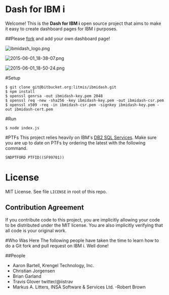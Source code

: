 # Dash for IBM i
Welcome!  This is the **Dash for IBM i** open source project that aims to make it easy to create dashboard pages for IBM i purposes.

##Please [fork](http://www.ibmsystemsmag.com/ibmi/developer/general/How-to-Contribute-to-Open-Source-Projects/) and add your own dashboard page!

![ibmidash_logo.png](https://bitbucket.org/repo/LjEMEz/images/345524619-ibmidash_logo.png)

![2015-06-01_18-38-07.png](https://bitbucket.org/repo/LjEMEz/images/613510403-2015-06-01_18-38-07.png)

![2015-06-01_18-50-24.png](https://bitbucket.org/repo/LjEMEz/images/65460062-2015-06-01_18-50-24.png)

#Setup
```
$ git clone git@bitbucket.org:litmis/ibmidash.git
$ npm install
$ openssl genrsa -out ibmidash-key.pem 2048
$ openssl req -new -sha256 -key ibmidash-key.pem -out ibmidash-csr.pem
$ openssl x509 -req -in ibmidash-csr.pem -signkey ibmidash-key.pem -out ibmidash-cert.pem
```
#Run
```
$ node index.js
```
#PTFs
This project relies heavily on IBM's [DB2 SQL Services](http://bit.ly/db2-for-i-services).  Make sure you are up to date on PTFs by ordering the latest with the following command.

```
SNDPTFORD PTFID((SF99701))
```

# License
MIT License.  See file `LICENSE` in root of this repo.

## Contribution Agreement
If you contribute code to this project, you are implicitly allowing your code to be distributed under the MIT license. You are also implicitly verifying that all code is your original work.


#Who Was Here
The following people have taken the time to learn how to do a Git fork and pull request on IBM i.  Well done!

##People
- Aaron Bartell, Krengel Technology, Inc.
- Christian Jorgensen
- Brian Garland
- Travis Glover twitter/@iistrav
- Markus A. Litters, INSA Software & Services Ltd.
-Robert Brown